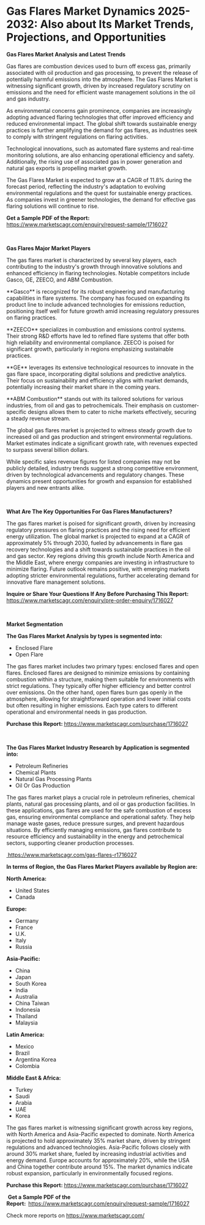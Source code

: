 <p><h1>Gas Flares Market Dynamics 2025-2032: Also about Its Market Trends, Projections, and Opportunities</h1></p><p><strong>Gas Flares Market Analysis and Latest Trends</strong></p>
<p><p>Gas flares are combustion devices used to burn off excess gas, primarily associated with oil production and gas processing, to prevent the release of potentially harmful emissions into the atmosphere. The Gas Flares Market is witnessing significant growth, driven by increased regulatory scrutiny on emissions and the need for efficient waste management solutions in the oil and gas industry. </p><p>As environmental concerns gain prominence, companies are increasingly adopting advanced flaring technologies that offer improved efficiency and reduced environmental impact. The global shift towards sustainable energy practices is further amplifying the demand for gas flares, as industries seek to comply with stringent regulations on flaring activities. </p><p>Technological innovations, such as automated flare systems and real-time monitoring solutions, are also enhancing operational efficiency and safety. Additionally, the rising use of associated gas in power generation and natural gas exports is propelling market growth. </p><p>The Gas Flares Market is expected to grow at a CAGR of 11.8% during the forecast period, reflecting the industry's adaptation to evolving environmental regulations and the quest for sustainable energy practices. As companies invest in greener technologies, the demand for effective gas flaring solutions will continue to rise.</p></p>
<p><strong>Get a Sample PDF of the Report:&nbsp;</strong> <a href="https://www.marketscagr.com/enquiry/request-sample/1716027?utm_campaign=2944&utm_medium=2&utm_source=Github&utm_content=ia&utm_term=10042025&utm_id=gas-flares">https://www.marketscagr.com/enquiry/request-sample/1716027</a></p>
<p>&nbsp;</p>
<p><strong>Gas Flares Major Market Players</strong></p>
<p><p>The gas flares market is characterized by several key players, each contributing to the industry's growth through innovative solutions and enhanced efficiency in flaring technologies. Notable competitors include Gasco, GE, ZEECO, and ABM Combustion.</p><p>**Gasco** is recognized for its robust engineering and manufacturing capabilities in flare systems. The company has focused on expanding its product line to include advanced technologies for emissions reduction, positioning itself well for future growth amid increasing regulatory pressures on flaring practices.</p><p>**ZEECO** specializes in combustion and emissions control systems. Their strong R&D efforts have led to refined flare systems that offer both high reliability and environmental compliance. ZEECO is poised for significant growth, particularly in regions emphasizing sustainable practices.</p><p>**GE** leverages its extensive technological resources to innovate in the gas flare space, incorporating digital solutions and predictive analytics. Their focus on sustainability and efficiency aligns with market demands, potentially increasing their market share in the coming years.</p><p>**ABM Combustion** stands out with its tailored solutions for various industries, from oil and gas to petrochemicals. Their emphasis on customer-specific designs allows them to cater to niche markets effectively, securing a steady revenue stream.</p><p>The global gas flares market is projected to witness steady growth due to increased oil and gas production and stringent environmental regulations. Market estimates indicate a significant growth rate, with revenues expected to surpass several billion dollars.</p><p>While specific sales revenue figures for listed companies may not be publicly detailed, industry trends suggest a strong competitive environment, driven by technological advancements and regulatory changes. These dynamics present opportunities for growth and expansion for established players and new entrants alike.</p></p>
<p>&nbsp;</p>
<p><strong>What Are The Key Opportunities For Gas Flares Manufacturers?</strong></p>
<p><p>The gas flares market is poised for significant growth, driven by increasing regulatory pressures on flaring practices and the rising need for efficient energy utilization. The global market is projected to expand at a CAGR of approximately 5% through 2030, fueled by advancements in flare gas recovery technologies and a shift towards sustainable practices in the oil and gas sector. Key regions driving this growth include North America and the Middle East, where energy companies are investing in infrastructure to minimize flaring. Future outlook remains positive, with emerging markets adopting stricter environmental regulations, further accelerating demand for innovative flare management solutions.</p></p>
<p><strong>Inquire or Share Your Questions If Any Before Purchasing This Report:</strong> <a href="https://www.marketscagr.com/enquiry/pre-order-enquiry/1716027?utm_campaign=2944&utm_medium=2&utm_source=Github&utm_content=ia&utm_term=10042025&utm_id=gas-flares">https://www.marketscagr.com/enquiry/pre-order-enquiry/1716027</a></p>
<p>&nbsp;</p>
<p><strong>Market Segmentation</strong></p>
<p><strong>The Gas Flares Market Analysis by types is segmented into:</strong></p>
<p><ul><li>Enclosed Flare</li><li>Open Flare</li></ul></p>
<p><p>The gas flares market includes two primary types: enclosed flares and open flares. Enclosed flares are designed to minimize emissions by containing combustion within a structure, making them suitable for environments with strict regulations. They typically offer higher efficiency and better control over emissions. On the other hand, open flares burn gas openly in the atmosphere, allowing for straightforward operation and lower initial costs but often resulting in higher emissions. Each type caters to different operational and environmental needs in gas production.</p></p>
<p><strong>Purchase this Report:&nbsp;</strong><a href="https://www.marketscagr.com/purchase/1716027?utm_campaign=2944&utm_medium=2&utm_source=Github&utm_content=ia&utm_term=10042025&utm_id=gas-flares">https://www.marketscagr.com/purchase/1716027</a></p>
<p>&nbsp;</p>
<p><strong>The Gas Flares Market Industry Research by Application is segmented into:</strong></p>
<p><ul><li>Petroleum Refineries</li><li>Chemical Plants</li><li>Natural Gas Processing Plants</li><li>Oil Or Gas Production</li></ul></p>
<p><p>The gas flares market plays a crucial role in petroleum refineries, chemical plants, natural gas processing plants, and oil or gas production facilities. In these applications, gas flares are used for the safe combustion of excess gas, ensuring environmental compliance and operational safety. They help manage waste gases, reduce pressure surges, and prevent hazardous situations. By efficiently managing emissions, gas flares contribute to resource efficiency and sustainability in the energy and petrochemical sectors, supporting cleaner production processes.</p></p>
<p><a href="https://www.marketscagr.com/gas-flares-r1716027?utm_campaign=2944&utm_medium=2&utm_source=Github&utm_content=ia&utm_term=10042025&utm_id=gas-flares">&nbsp;https://www.marketscagr.com/gas-flares-r1716027</a></p>
<p><strong>In terms of Region, the Gas Flares Market Players available by Region are:</strong></p>
<p>
    <p> <strong> North America: </strong>
        <ul>
            <li>United States</li>
            <li>Canada</li>
        </ul>
        </p> 
    <p> <strong> Europe: </strong>
        <ul>
            <li>Germany</li>
            <li>France</li>
            <li>U.K.</li>
            <li>Italy</li>
            <li>Russia</li>
        </ul>
        </p> 
    <p> <strong> Asia-Pacific: </strong>
        <ul>
            <li>China</li>
            <li>Japan</li>
            <li>South Korea</li>
            <li>India</li>
            <li>Australia</li>
            <li>China Taiwan</li>
            <li>Indonesia</li>
            <li>Thailand</li>
            <li>Malaysia</li>
        </ul>
        </p> 
    <p> <strong> Latin America: </strong>
        <ul>
            <li>Mexico</li>
            <li>Brazil</li>
            <li>Argentina Korea</li>
            <li>Colombia</li>
        </ul>
        </p> 
    <p> <strong> Middle East & Africa: </strong>
        <ul>
            <li>Turkey</li>
            <li>Saudi</li>
            <li>Arabia</li>
            <li>UAE</li>
            <li>Korea</li>
        </ul>
    </p>
    </p>
<p><p>The gas flares market is witnessing significant growth across key regions, with North America and Asia-Pacific expected to dominate. North America is projected to hold approximately 35% market share, driven by stringent regulations and advanced technologies. Asia-Pacific follows closely with around 30% market share, fueled by increasing industrial activities and energy demand. Europe accounts for approximately 20%, while the USA and China together contribute around 15%. The market dynamics indicate robust expansion, particularly in environmentally focused regions.</p></p>
<p><strong>Purchase this Report: </strong><a href="https://www.marketscagr.com/purchase/1716027?utm_campaign=2944&utm_medium=2&utm_source=Github&utm_content=ia&utm_term=10042025&utm_id=gas-flares">https://www.marketscagr.com/purchase/1716027</a></p>
<p>&nbsp;<strong>Get a Sample PDF of the Report:&nbsp;&nbsp;</strong><a href="https://www.marketscagr.com/enquiry/request-sample/1716027?utm_campaign=2944&utm_medium=2&utm_source=Github&utm_content=ia&utm_term=10042025&utm_id=gas-flares">https://www.marketscagr.com/enquiry/request-sample/1716027</a></p>
<p><strong></strong></p>
<p>Check more reports on <a href="https://www.marketscagr.com/?utm_campaign=2944&utm_medium=2&utm_source=Github&utm_content=ia&utm_term=10042025&utm_id=gas-flares">https://www.marketscagr.com/</a></p>